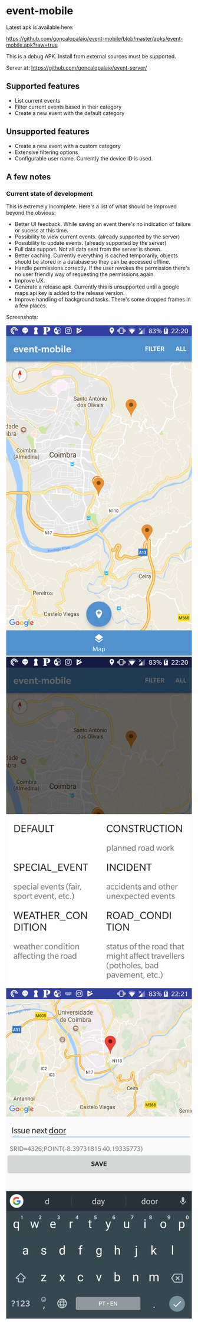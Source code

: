 # event-mobile

Latest apk is available here:

https://github.com/goncalopalaio/event-mobile/blob/master/apks/event-mobile.apk?raw=true

This is a debug APK. Install from external sources must be supported.

Server at: https://github.com/goncalopalaio/event-server/

## Supported features
- List current events
- Filter current events based in their category
- Create a new event with the default category

## Unsupported features

- Create a new event with a custom category
- Extensive filtering options
- Configurable user name. Currently the device ID is used.

## A few notes

### Current state of development

This is extremely incomplete. 
Here's a list of what should be improved beyond the obvious:

- Better UI feedback. While saving an event there's no indication of failure or sucess at this time.
- Possibility to view current events. (already supported by the server) 
- Possibility to update events. (already supported by the server)
- Full data support. Not all data sent from the server is shown.
- Better caching. Currently everything is cached temporarily, objects should be stored in a database so they can be accessed offline.
- Handle permissions correctly. If the user revokes the permission there's no user friendly way of requesting the permissions again.
- Improve UX.
- Generate a release apk. Currently this is unsupported until a google maps api key is added to the release version.
- Improve handling of background tasks. There's some dropped frames in a few places.

Screenshots:

![alt text](https://raw.githubusercontent.com/goncalopalaio/event-mobile/master/screens/device-2018-05-01-222018.png "")
![alt text](https://raw.githubusercontent.com/goncalopalaio/event-mobile/master/screens/device-2018-05-01-222038.png "")
![alt text](https://raw.githubusercontent.com/goncalopalaio/event-mobile/master/screens/device-2018-05-01-222121.png "")
